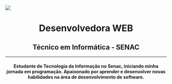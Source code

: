 ![](grafico-de-layout-de-conteudo-de-design-de-site.jpg)
<h1 align="center">Desenvolvedora WEB</h1>
<h2 align="center">Técnico em Informática - SENAC</h2>
<hr>

<h4 align="center">Estudante de Tecnologia da Informação no Senac, iniciando minha jornada em programação. Apaixonado por aprender e desenvolver novas habilidades na área de desenvolvimento de software.</h4>
